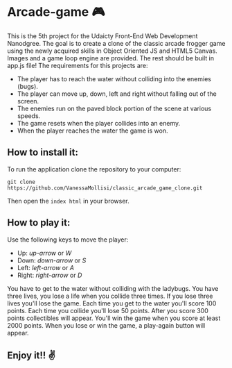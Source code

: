 # Arcade-game :video_game:

This is the 5th project for the Udaicty Front-End Web Development Nanodgree. The goal is to create a clone of the classic arcade frogger game using the newly acquired skills in Object Oriented JS and HTML5 Canvas. Images and a game loop engine are provided. The rest should be built in app.js file! The requirements for this projects are:

- The player has to reach the water without colliding into the enemies (bugs).
- The player can move up, down, left and right without falling out of the screen.
- The enemies run on the paved block portion of the scene at various speeds.
- The game resets when the player collides into an enemy.
- When the player reaches the water the game is won.

## How to install it:

To run the application clone the repository to your computer:

```git clone https://github.com/VanessaMollisi/classic_arcade_game_clone.git```

Then open the `index html` in your browser.

## How to play it:

Use the following keys to move the player:

- Up: *up-arrow* or *W*
- Down: *down-arrow* or *S*
- Left: *left-arrow* or *A*
- Right: *right-arrow* or *D*

You have to get to the water without colliding with the ladybugs. You have three lives, you lose a life when you collide three times. If you lose three lives you'll lose the game. Each time you get to the water you'll score 100 points. Each time you collide you'll lose 50 points. After you score 300 points collectibles will appear. You'll win the game when you score at least 2000 points. When you lose or win the game, a play-again button will appear.

## Enjoy it!! :v:

